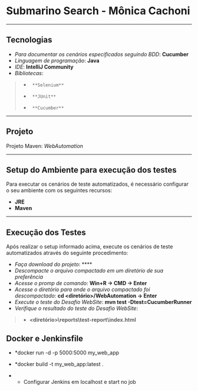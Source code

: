 ﻿

# **Submarino Search - Mônica Cachoni**

---


## Tecnologias

* *Para documentar os cenários especificados seguindo BDD*: **Cucumber**
* *Linguagem de programação*: **Java**
* *IDE*: **IntelliJ Community**
* *Bibliotecas*:
>* 		**Selenium**
>*		**JUnit**
>*		**Cucumber**

---

## Projeto
Projeto Maven: *WebAutomation*

---

## Setup do Ambiente para execução dos testes

Para executar os cenários de teste automatizados, é necessário configurar o seu ambiente com os seguintes recursos:

* **JRE**
* **Maven**

---

## Execução dos Testes

Após realizar o setup informado acima, execute os cenários de teste automatizados através do seguinte procedimento:

* *Faça download do projeto*: ****
* *Descompacte o arquivo compactado em um diretório de sua preferência*
* *Acesse o promp de comando*: **Win+R -> CMD -> Enter**
* *Acesse o diretório para onde o arquivo compactado foi descompactado*: **cd <diretório>/WebAutomation -> Enter**
* *Execute o teste do Desafio WebSite*: **mvn test -Dtest=CucumberRunner**
* *Verifique o resultado do teste do Desafio WebSite*: 
>* **<diretório>\reports\test-report\index.html**


## Docker e Jenkinsfile

* *docker run -d -p 5000:5000 my_web_app

* *docker build -t my_web_app:latest .

* * Configurar Jenkins em localhost e start no job
